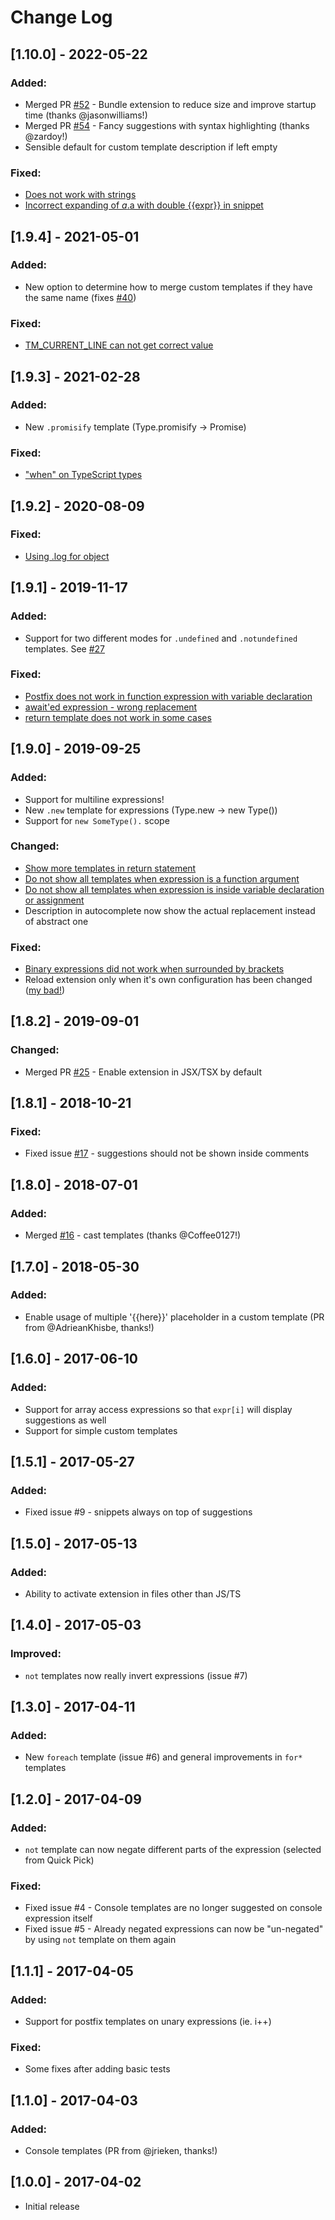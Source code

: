 # Change Log

## [1.10.0] - 2022-05-22
### Added:
- Merged PR [#52](https://github.com/ipatalas/vscode-postfix-ts/pull/52) - Bundle extension to reduce size and improve startup time (thanks @jasonwilliams!)
- Merged PR [#54](https://github.com/ipatalas/vscode-postfix-ts/pull/54) - Fancy suggestions with syntax highlighting (thanks @zardoy!)
- Sensible default for custom template description if left empty
### Fixed:
- [Does not work with strings](https://github.com/ipatalas/vscode-postfix-ts/issues/48)
- [Incorrect expanding of $a.$a with double {{expr}} in snippet](https://github.com/ipatalas/vscode-postfix-ts/issues/55)

## [1.9.4] - 2021-05-01
### Added:
- New option to determine how to merge custom templates if they have the same name (fixes [#40](https://github.com/ipatalas/vscode-postfix-ts/issues/40))
### Fixed:
- [TM_CURRENT_LINE can not get correct value](https://github.com/ipatalas/vscode-postfix-ts/issues/45)

## [1.9.3] - 2021-02-28
### Added:
- New `.promisify` template (Type.promisify -> Promise<Type>)
### Fixed:
- ["when" on TypeScript types](https://github.com/ipatalas/vscode-postfix-ts/issues/41)

## [1.9.2] - 2020-08-09
### Fixed:
- [Using .log for object](https://github.com/ipatalas/vscode-postfix-ts/issues/37)

## [1.9.1] - 2019-11-17
### Added:
- Support for two different modes for `.undefined` and `.notundefined` templates. See [#27](https://github.com/ipatalas/vscode-postfix-ts/issues/27)
### Fixed:
- [Postfix does not work in function expression with variable declaration](https://github.com/ipatalas/vscode-postfix-ts/issues/26)
- [await'ed expression - wrong replacement](https://github.com/ipatalas/vscode-postfix-ts/issues/28)
- [return template does not work in some cases](https://github.com/ipatalas/vscode-postfix-ts/issues/29)

## [1.9.0] - 2019-09-25
### Added:
- Support for multiline expressions!
- New `.new` template for expressions (Type.new -> new Type())
- Support for `new SomeType().` scope
### Changed:
- [Show more templates in return statement](https://github.com/ipatalas/vscode-postfix-ts/commit/ba3f09c90a6a7dcffb93fdfbf748c7a1b2b9aa3c#diff-8c49ec2779bc5b36c7347b60d5d79f08)
- [Do not show all templates when expression is a function argument](https://github.com/ipatalas/vscode-postfix-ts/commit/3518a7a75dd75d6dc0320313f11e8b897d86e268#diff-8c49ec2779bc5b36c7347b60d5d79f08)
- [Do not show all templates when expression is inside variable declaration or assignment](https://github.com/ipatalas/vscode-postfix-ts/commit/d1c69a3de69e11c40f89d091c8d438b1e42f5279#diff-8c49ec2779bc5b36c7347b60d5d79f08)
- Description in autocomplete now show the actual replacement instead of abstract one
### Fixed:
- [Binary expressions did not work when surrounded by brackets](https://github.com/ipatalas/vscode-postfix-ts/commit/52111da175ec3058184e199a5e65ee19fb90a296#diff-579bc502e2c0744db6d55afe38b9f3d9)
- Reload extension only when it's own configuration has been changed ([my bad!](https://github.com/ipatalas/vscode-postfix-ts/commit/8515485bfec38af2723be9b939066b1197725e46))

## [1.8.2] - 2019-09-01
### Changed:
- Merged PR [#25](https://github.com/ipatalas/vscode-postfix-ts/pull/25) - Enable extension in JSX/TSX by default

## [1.8.1] - 2018-10-21
### Fixed:
- Fixed issue [#17](https://github.com/ipatalas/vscode-postfix-ts/issues/17) - suggestions should not be shown inside comments

## [1.8.0] - 2018-07-01
### Added:
- Merged [#16](https://github.com/ipatalas/vscode-postfix-ts/pull/16) - cast templates (thanks @Coffee0127!)

## [1.7.0] - 2018-05-30
### Added:
- Enable usage of multiple '{{here}}' placeholder in a custom template (PR from @AdrieanKhisbe, thanks!)

## [1.6.0] - 2017-06-10
### Added:
- Support for array access expressions so that `expr[i]` will display suggestions as well
- Support for simple custom templates

## [1.5.1] - 2017-05-27
### Added:
- Fixed issue #9 - snippets always on top of suggestions

## [1.5.0] - 2017-05-13
### Added:
- Ability to activate extension in files other than JS/TS

## [1.4.0] - 2017-05-03
### Improved:
- `not` templates now really invert expressions (issue #7)

## [1.3.0] - 2017-04-11
### Added:
- New `foreach` template (issue #6) and general improvements in `for*` templates

## [1.2.0] - 2017-04-09
### Added:
- `not` template can now negate different parts of the expression (selected from Quick Pick)

### Fixed:
- Fixed issue #4 - Console templates are no longer suggested on console expression itself
- Fixed issue #5 - Already negated expressions can now be "un-negated" by using `not` template on them again

## [1.1.1] - 2017-04-05
### Added:
- Support for postfix templates on unary expressions (ie. i++)

### Fixed:
- Some fixes after adding basic tests

## [1.1.0] - 2017-04-03
### Added:
- Console templates (PR from @jrieken, thanks!)

## [1.0.0] - 2017-04-02

- Initial release
